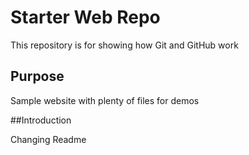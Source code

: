 # Starter Web Repo

This repository is for showing how Git and GitHub work

## Purpose

Sample website with plenty of files for demos

##Introduction

Changing Readme